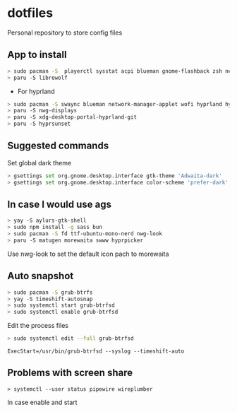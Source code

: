 # dotfiles
Personal repository to store config files

## App to install 
```sh
> sudo pacman -S  playerctl sysstat acpi blueman gnome-flashback zsh neovim tmux alacritty kitty picom xclip npm telegram-desktop intel-media-driver mpv zathura
> paru -S librewolf
```

 - For hyprland 
```sh
> sudo pacman -S swaync blueman network-manager-applet wofi hyprland hypridle hyprlock kanshi brightnessctl xdg-desktop-portal-gtk     
> paru -S nwg-displays
> paru -S xdg-desktop-portal-hyprland-git
> paru -S hyprsunset
```

## Suggested commands

Set global dark theme
```sh
> gsettings set org.gnome.desktop.interface gtk-theme 'Adwaita-dark'
> gsettings set org.gnome.desktop.interface color-scheme 'prefer-dark'
```


## In case I would use ags
```sh 
> yay -S aylurs-gtk-shell 
> sudo npm install -g sass bun
> sudo pacman -S fd ttf-ubuntu-mono-nerd nwg-look
> paru -S matugen morewaita swww hyprpicker
```

Use nwg-look to set the default icon pach to morewaita

## Auto snapshot
```sh
> sudo pacman -S grub-btrfs
> yay -S timeshift-autosnap 
> sudo systemctl start grub-btrfsd
> sudo systemctl enable grub-btrfsd
```
Edit the process files
```sh
> sudo systemctl edit --full grub-btrfsd 
```
`ExecStart=/usr/bin/grub-btrfsd --syslog --timeshift-auto`

## Problems with screen share
``` 
> systemctl --user status pipewire wireplumber
```
In case enable and start
